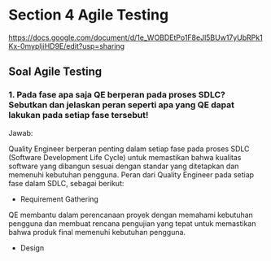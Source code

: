 # Section 4 Agile Testing

https://docs.google.com/document/d/1e_WOBDEtPo1F8eJl5BUw17yUbRPk1Kx-0mypljiHD9E/edit?usp=sharing

## Soal Agile Testing
### 1.  Pada fase apa saja QE berperan pada proses SDLC? Sebutkan dan jelaskan peran seperti apa yang QE dapat lakukan pada setiap fase tersebut!

Jawab:

Quality Engineer berperan penting dalam setiap fase pada proses SDLC (Software Development Life Cycle) untuk memastikan bahwa kualitas software yang dibangun sesuai dengan standar yang ditetapkan dan memenuhi kebutuhan pengguna. Peran dari Quality Engineer pada setiap fase dalam SDLC, sebagai berikut:

-   Requirement Gathering

<aside>
QE membantu dalam perencanaan proyek dengan memahami kebutuhan pengguna dan membuat rencana pengujian yang tepat untuk memastikan bahwa produk final memenuhi kebutuhan pengguna.
</aside>

-   Design

<aside>